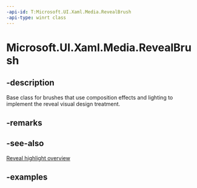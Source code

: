 ```yaml
---
-api-id: T:Microsoft.UI.Xaml.Media.RevealBrush
-api-type: winrt class
---
```


<!-- Class syntax.
public class RevealBrush : XamlCompositionBrushBase, XamlCompositionBrushBase
-->

# Microsoft.UI.Xaml.Media.RevealBrush

## -description

Base class for brushes that use composition effects and lighting to implement the reveal visual design treatment.

## -remarks

## -see-also
[Reveal highlight overview](https://docs.microsoft.com/windows/uwp/design/style/reveal)

## -examples

